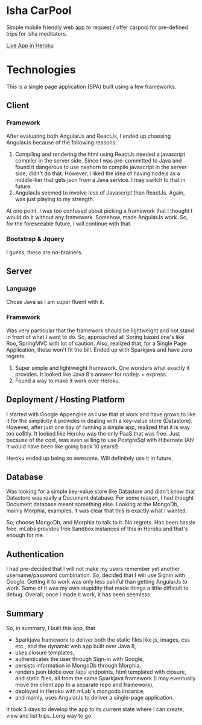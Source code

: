 # Isha CarPool
Simple mobile friendly web app to request / offer carpool for pre-defined trips for Isha meditators.

[Live App in Heroku](https://isha-carpool.herokuapp.com)


# Technologies
This is a single page application (SPA) built using a few frameworks.

## Client

### Framework
After evaluating both AngularJs and ReactJs, I ended up choosing AngularJs because of the following reasons:

1. Compiling and rendering the html using ReactJs needed a javascript compiler in the server side. Since I was pre-committed to Java and found it dangerous to use nashorn to compile javascript in the server side, didn't do that. However, I liked the idea of having nodejs as a middle-tier that gets json from a Java service. I may switch to that in future.
1. AngularJs seemed to involve less of Javascript than ReactJs. Again, was just playing to my strength.

At one point, I was too confused about picking a framework that I thought I would do it without any framework. Somehow, made AngularJs work. So, for the foreseeable future, I will continue with that.

### Bootstrap &amp; Jquery
I guess, these are no-brainers.

## Server
### Language
Chose Java as I am super fluent with it.

### Framework
Was very particular that the framework should be lightweight and not stand in front of what I want to do. So, approached all Spring based one's like Roo, SpringMVC with lot of caution. Also, realized that, for a Single Page Application, these won't fit the bill. Ended up with Sparkjava and have zero regrets.

1. Super simple and lightweight framework. One wonders what exactly it provides. It looked like Java 8's  answer for nodejs + express.
1. Found a way to make it work over Heroku.

## Deployment / Hosting Platform
I started with Google Appengine as I use that at work and have grown to like it for the simplicity it provides in dealing with a key-value store (Datastore). However, after just one day of running a simple app, realized that it is way too co$tly. It looked like Heroku was the only PaaS that was free. Just because of the cost, was even willing to use PostgreSql with Hibernate (Ah! it would have been like going back 10 years!).

Heroku ended up being so awesome. Will definitely use it in future.

## Database
Was looking for a simple key-value store like Datastore and didn't know that Datastore was really a Document database. For some reason, I had thought Document database meant something else. Looking at the MongoDb, mainly Morphia, examples, it was clear that this is exactly what I wanted.

So, choose MongoDb, and Morphia to talk to it. No regrets. Has been hassle free. mLabs provides free Sandbox instances of this in Heroku and that's enough for me.

## Authentication
I had pre-decided that I will not make my users remember yet another username/password combination. So, decided that I will use Signin with Google. Getting it to work was only less painful than getting AngularJs to work. Some of it was my own stupidity that made things a little difficult to debug. Overall, once I made it work, it has been seemless.

## Summary
So, in summary, I built this app, that
* Sparkjava framework to deliver both the static files like js, images, css etc., and the dynamic web app built over Java 8,
* uses closure templates,
* authenticates the user through Sign-in with Google,
* persists information in MongoDb through Morphia,
* renders json blobs over /api/ endpoints, html templated with closure, and static files, all from the same Sparkjava framework (I may eventually move the client app to a separate repo and framework),
* deployed in Heroku with mLab's mongodb instance,
* and mainly, uses AngularJs to deliver a single-page application.

It took 3 days to develop the app to its current state where I can create, view and list trips. Long way to go.

